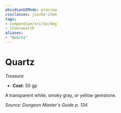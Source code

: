 ```yaml
---
obsidianUIMode: preview
cssclasses: json5e-item
tags:
- compendium/src/5e/dmg
- item/wealth
aliases: 
- "Quartz"
---
```

# Quartz
*Treasure*  

- **Cost**: 50 gp

A transparent white, smoky gray, or yellow gemstone.

*Source: Dungeon Master's Guide p. 134*